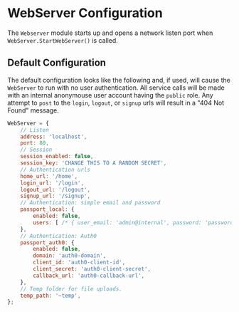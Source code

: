 # 	 WebServer Configuration

The `Webserver` module starts up and opens a network listen port when `WebServer.StartWebServer()` is called.


Default Configuration
---------------------------------------------------------------------

The default configuration looks like the following and, if used, will cause the `WebServer` to run with no user authentication.
All service calls will be made with an internal anonymouse user account having the `public` role.
Any attempt to `post` to the `login`, `logout`, or `signup` urls will result in a "404 Not Found" message.

```javascript
WebServer = {
	// Listen
	address: 'localhost',
	port: 80,
	// Session
	session_enabled: false,
	session_key: 'CHANGE THIS TO A RANDOM SECRET',
	// Authentication urls
	home_url: '/home',
	login_url: '/login',
	logout_url: '/logout',
	signup_url: '/signup',
	// Authentication: simple email and password
	passport_local: {
		enabled: false,
		users: [ /* { user_email: 'admin@internal', password: 'password' }, */ ],
	},
	// Authentication: Auth0
	passport_auth0: {
		enabled: false,
		domain: 'auth0-domain',
		client_id: 'auth0-client-id',
		client_secret: 'auth0-client-secret',
		callback_url: 'auth0-callback-url',
	},
	// Temp folder for file uploads.
	temp_path: '~temp',
};
```

